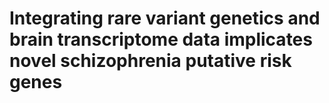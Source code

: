 # Integrating rare variant genetics and brain transcriptome data implicates novel schizophrenia putative risk genes
